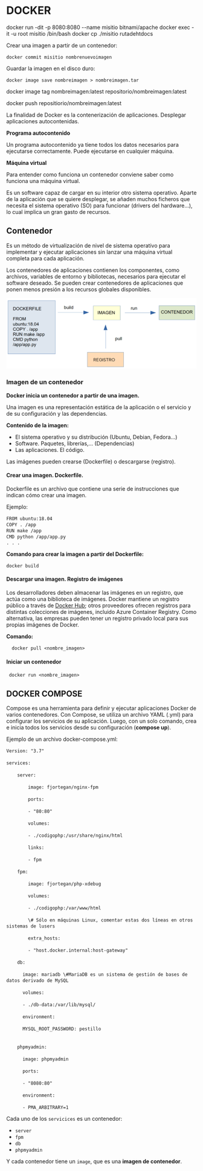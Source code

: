 # DOCKER

docker run -dit -p 8080:8080 --name misitio bitnami/apache
docker exec -it -u root misitio /bin/bash
docker cp ./misitio rutadehtdocs

Crear una imagen a partir de un contenedor:

    docker commit misitio nombrenuevoimagen

Guardar la imagen en el disco duro:

    docker image save nombreimagen > nombreimagen.tar
    
docker image tag nombreimagen:latest repositorio/nombreimagen:latest

docker push repositiorio/nombreimagen:latest



La finalidad de Docker es la contenerización de aplicaciones. Desplegar aplicaciones autocontenidas.

**Programa autocontenido**

Un programa autocontenido ya tiene todos los datos necesarios para ejecutarse correctamente. Puede ejecutarse en cualquier máquina.

**Máquina virtual**

Para entender como funciona un contenedor conviene saber como funciona una máquina virtual.

Es un software capaz de cargar en su interior otro sistema operativo.
Aparte de la aplicación que se quiere desplegar, se añaden muchos ficheros que necesita el sistema operativo (SO) para funcionar (drivers del hardware…), lo cual implica un gran gasto de recursos.

## Contenedor
Es un método de virtualización de nivel de sistema operativo para implementar y ejecutar aplicaciones sin lanzar una máquina virtual completa para cada aplicación.

Los contenedores de aplicaciones contienen los componentes, como archivos, variables de entorno y bibliotecas, necesarios para ejecutar el software deseado.  Se pueden crear contenedores de aplicaciones que ponen menos presión a los recursos globales disponibles.

![Esquema docker](/imagenes/esquema_docker.png)

### Imagen de un contenedor
**Docker inicia un contenedor a partir de una imagen.**

Una imagen es una representación estática de la aplicación o el servicio y de su configuración y las dependencias.

**Contenido de la imagen:**
- El sistema operativo y su distribución (Ubuntu, Debian, Fedora…)
- Software. Paquetes, librerías,… (Dependencias)
- Las aplicaciones. El código.

Las imágenes pueden crearse (Dockerfile) o descargarse (registro).

#### Crear una imagen. Dockerfile.

Dockerfile es un archivo que contiene una serie de instrucciones que indican cómo crear una imagen.

Ejemplo:

    FROM ubuntu:18.04
    COPY . /app
    RUN make /app
    CMD python /app/app.py
    . . .
    
**Comando para crear la imagen a partir del Dockerfile:**

    docker build
    
#### Descargar una imagen. Registro de imágenes

Los desarrolladores deben almacenar las imágenes en un registro, que actúa como una biblioteca de imágenes. Docker mantiene un registro público a través de [Docker Hub](https://hub.docker.com/); otros proveedores ofrecen registros para distintas colecciones de imágenes, incluido Azure Container Registry. Como alternativa, las empresas pueden tener un registro privado local para sus propias imágenes de Docker.

**Comando:**

      docker pull <nombre_imagen>

#### Iniciar un contenedor

     docker run <nombre_imagen>

## DOCKER COMPOSE
Compose es una herramienta para definir y ejecutar aplicaciones Docker de varios contenedores. Con Compose, se utiliza un archivo YAML (.yml) para configurar los servicios de su aplicación. Luego, con un solo comando, crea e inicia todos los servicios desde su configuración (**compose up**).

Ejemplo de un archivo docker-compose.yml:
    
    Version: "3.7"

    services:

        server:

            image: fjortegan/nginx-fpm

            ports:

            - "80:80"

            volumes:

            - ./codigophp:/usr/share/nginx/html

            links:

            - fpm

        fpm:

            image: fjortegan/php-xdebug

            volumes:

            - ./codigophp:/var/www/html

            \# Sólo en máquinas Linux, comentar estas dos líneas en otros sistemas de lusers

            extra_hosts:

            - "host.docker.internal:host-gateway"

        db:

          image: mariadb \#MariaDB es un sistema de gestión de bases de datos derivado de MySQL

          volumes:

          - ./db-data:/var/lib/mysql/

          environment:

          MYSQL_ROOT_PASSWORD: pestillo


        phpmyadmin:

          image: phpmyadmin

          ports:

          - "8080:80"

          environment:

          - PMA_ARBITRARY=1

    
Cada uno de los `servicices` es un contenedor:
- `server`
- `fpm`
- `db`
- `phpmyadmin`

Y cada contenedor tiene un `image`, que es una **imagen de contenedor**.
